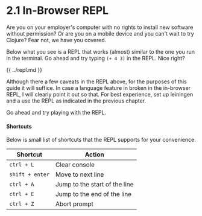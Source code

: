 # 2.1 In-Browser REPL

Are you on your employer's computer with no rights to install new software without permission? Or are you on a mobile device and you can't wait to try Clojure? Fear not, we have you covered.

Below what you see is a REPL that works (almost) similar to the one you run in the terminal. Go ahead and try typing `(+ 4 3)` in the REPL. Nice right?

{{ ../repl.md }}

Although there a few caveats in the REPL above, for the purposes of this guide it will suffice. In case a language feature in broken in the in-browser REPL, I will clearly point it out so that. For best experience, set up leiningen and a use the REPL as indicated in the previous chapter.

Go ahead and try playing with the REPL.

#### Shortcuts

Below is small list of shortcuts that the REPL supports for your convenience.

| Shortcut | Action |
| -- | -- |
| `ctrl + L` | Clear console |
| `shift + enter` | Move to next line |
| `ctrl + A` | Jump to the start of the line |
| `ctrl + E` | Jump to the end of the line |
| `ctrl + Z` | Abort prompt |



